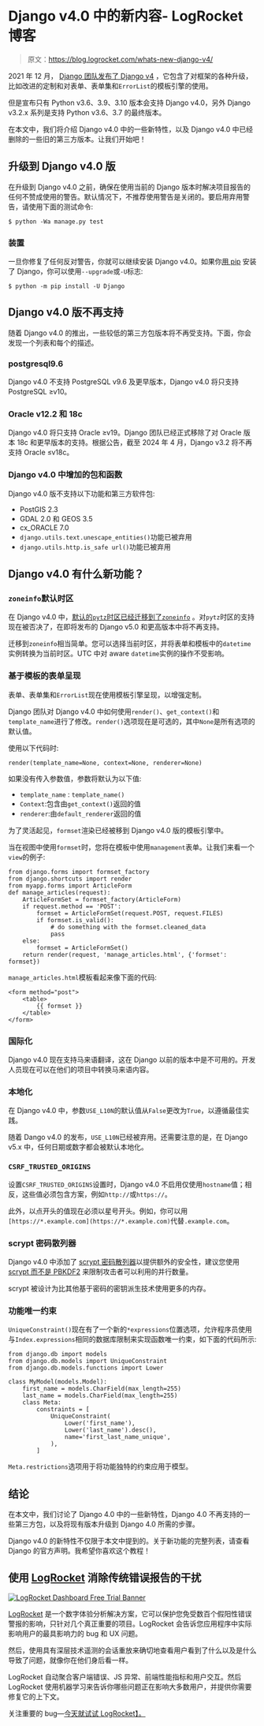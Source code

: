 # Django v4.0 中的新内容- LogRocket 博客

> 原文：<https://blog.logrocket.com/whats-new-django-v4/>

2021 年 12 月， [Django 团队发布了 Django v4](https://docs.djangoproject.com/en/4.0/releases/4.0/) ，它包含了对框架的各种升级，比如改进的定制和对表单、表单集和`ErrorList`的模板引擎的使用。

但是宣布只有 Python v3.6、3.9、3.10 版本会支持 Django v4.0，另外 Django v3.2.x 系列是支持 Python v3.6、3.7 的最终版本。

在本文中，我们将介绍 Django v4.0 中的一些新特性，以及 Django v4.0 中已经删除的一些旧的第三方版本。让我们开始吧！

## 升级到 Django v4.0 版

在升级到 Django v4.0 之前，确保在使用当前的 Django 版本时解决项目报告的任何不赞成使用的警告。默认情况下，不推荐使用警告是关闭的。要启用弃用警告，请使用下面的测试命令:

```
$ python -Wa manage.py test

```

### 装置

一旦你修复了任何反对警告，你就可以继续安装 Django v4.0。如果你[用 pip](https://docs.djangoproject.com/en/4.0/topics/install/) 安装了 Django，你可以使用`--upgrade`或`-U`标志:

```
$ python -m pip install -U Django

```

## Django v4.0 版不再支持

随着 Django v4.0 的推出，一些较低的第三方包版本将不再受支持。下面，你会发现一个列表和每个的描述。

### postgresql9.6

Django v4.0 不支持 PostgreSQL v9.6 及更早版本，Django v4.0 将只支持 PostgreSQL ≥v10。

### Oracle v12.2 和 18c

Django v4.0 将只支持 Oracle ≥v19。Django 团队已经正式移除了对 Oracle 版本 18c 和更早版本的支持。根据公告，截至 2024 年 4 月，Django v3.2 将不再支持 Oracle ≤v18c。

### Django v4.0 中增加的包和函数

Django v4.0 版不支持以下功能和第三方软件包:

*   PostGIS 2.3
*   GDAL 2.0 和 GEOS 3.5
*   cx_ORACLE 7.0
*   `django.utils.text.unescape_entities()`功能已被弃用
*   `django.utils.http.is_safe url()`功能已被弃用

## Django v4.0 有什么新功能？

### `zoneinfo`默认时区

在 Django v4.0 中，[默认的`pytz`时区已经迁移到了`zoneinfo`](https://blog.logrocket.com/python-datetime-module-handling-dates-time/) 。对`pytz`时区的支持现在被否决了，在即将发布的 Django v5.0 和更高版本中将不再支持。

迁移到`zoneinfo`相当简单。您可以选择当前时区，并将表单和模板中的`datetime`实例转换为当前时区。UTC 中对 aware `datetime`实例的操作不受影响。

### 基于模板的表单呈现

表单、表单集和`ErrorList`现在使用模板引擎呈现，以增强定制。

Django 团队对 Django v4.0 中如何使用`render()`、`get_context()`和`template_name`进行了修改。`render()`选项现在是可选的，其中`None`是所有选项的默认值。

使用以下代码时:

```
render(template_name=None, context=None, renderer=None)

```

如果没有传入参数值，参数将默认为以下值:

*   `template_name` : `template_name()`
*   `Context`:包含由`get_context()`返回的值
*   `renderer`:由`default_renderer`返回的值

为了灵活起见，`formset`渲染已经被移到 Django v4.0 版的模板引擎中。

当在视图中使用`formset`时，您将在模板中使用`management`表单。让我们来看一个`view`的例子:

```
from django.forms import formset_factory
from django.shortcuts import render
from myapp.forms import ArticleForm
def manage_articles(request):
    ArticleFormSet = formset_factory(ArticleForm)
    if request.method == 'POST':
        formset = ArticleFormSet(request.POST, request.FILES)
        if formset.is_valid():
            # do something with the formset.cleaned_data
            pass
    else:
        formset = ArticleFormSet()
    return render(request, 'manage_articles.html', {'formset': formset})

```

`manage_articles.html`模板看起来像下面的代码:

```
<form method="post">
    <table>
        {{ formset }}
    </table>
</form>

```

### 国际化

Django v4.0 现在支持马来语翻译，这在 Django 以前的版本中是不可用的。开发人员现在可以在他们的项目中转换马来语内容。

### 本地化

在 Django v4.0 中，参数`USE_L10N`的默认值从`False`更改为`True`，以遵循最佳实践。

随着 Dango v4.0 的发布，`USE_L10N`已经被弃用。还需要注意的是，在 Django v5.x 中，任何日期或数字都会被默认本地化。

### `CSRF_TRUSTED_ORIGINS`

设置`CSRF_TRUSTED_ORIGINS`设置时，Django v4.0 不启用仅使用`hostname`值；相反，这些值必须包含方案，例如`http://`或`https://`。

此外，以点开头的值现在必须以星号开头。例如，你可以用`[https://*.example.com](https://*.example.com)`代替`.example.com`。

### scrypt 密码散列器

Django v4.0 中添加了 [scrypt 密码散列器](https://docs.djangoproject.com/en/4.0/topics/auth/passwords/#scrypt-usage)以提供额外的安全性，建议您使用 [scrypt 而不是 PBKDF2](https://docs.djangoproject.com/en/4.0/topics/auth/passwords/) 来限制攻击者可以利用的并行数量。

scrypt 被设计为比其他基于密码的密钥派生技术使用更多的内存。

### 功能唯一约束

`UniqueConstraint()`现在有了一个新的`*expressions`位置选项，允许程序员使用与`Index.expressions`相同的数据库限制来实现函数唯一约束，如下面的代码所示:

```
from django.db import models
from django.db.models import UniqueConstraint
from django.db.models.functions import Lower

class MyModel(models.Model):
    first_name = models.CharField(max_length=255)
    last_name = models.CharField(max_length=255)
    class Meta:
        constraints = [
            UniqueConstraint(
                Lower('first_name'),
                Lower('last_name').desc(),
                name='first_last_name_unique',
            ),
        ]

```

`Meta.restrictions`选项用于将功能独特的约束应用于模型。

## 结论

在本文中，我们讨论了 Django 4.0 中的一些新特性，Django 4.0 不再支持的一些第三方包，以及将现有版本升级到 Django 4.0 所需的步骤。

Django v4.0 的新特性不仅限于本文中提到的。关于新功能的完整列表，请查看 Django 的官方声明。我希望你喜欢这个教程！

## 使用 [LogRocket](https://lp.logrocket.com/blg/signup) 消除传统错误报告的干扰

[![LogRocket Dashboard Free Trial Banner](img/d6f5a5dd739296c1dd7aab3d5e77eeb9.png)](https://lp.logrocket.com/blg/signup)

[LogRocket](https://lp.logrocket.com/blg/signup) 是一个数字体验分析解决方案，它可以保护您免受数百个假阳性错误警报的影响，只针对几个真正重要的项目。LogRocket 会告诉您应用程序中实际影响用户的最具影响力的 bug 和 UX 问题。

然后，使用具有深层技术遥测的会话重放来确切地查看用户看到了什么以及是什么导致了问题，就像你在他们身后看一样。

LogRocket 自动聚合客户端错误、JS 异常、前端性能指标和用户交互。然后 LogRocket 使用机器学习来告诉你哪些问题正在影响大多数用户，并提供你需要修复它的上下文。

关注重要的 bug—[今天就试试 LogRocket】。](https://lp.logrocket.com/blg/signup-issue-free)